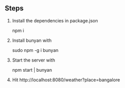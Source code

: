Steps
-----

1. Install the dependencies in package.json

    npm i

1. Install bunyan with

    sudo npm -g i bunyan

1. Start the server with

    npm start | bunyan

1. Hit http://localhost:8080/weather?place=bangalore